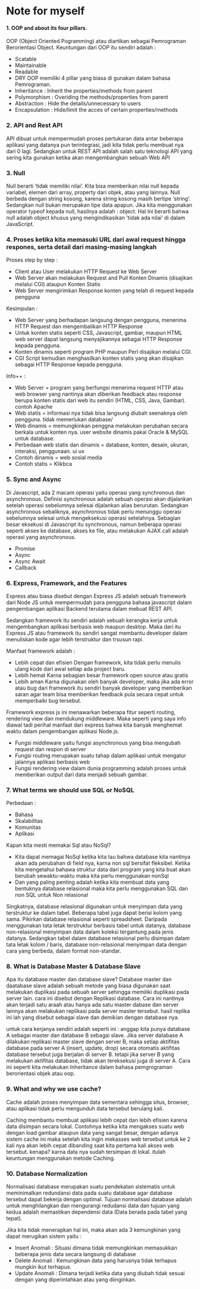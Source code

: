 
# Note for myself

#### 1. OOP and about its four pillars.
OOP (Object Oriented Pogramming) atau diartikan sebagai Pemrograman Berorientasi Object. Keuntungan dari OOP itu sendiri adalah :
- Scatable
- Maintainable
- Readable
- DRY
OOP memiliki 4 pillar yang biasa di gunakan dalam bahasa Pemrograman.
- Inheritance : Inherit the properties/methods from parent
- Polymorphism : Overiding the methods/properties from parent
- Abstraction : Hide the details/unnecessary to users
- Encapsulation : Hide/limit the acces of certain properties/methods




### 2. API and Rest API
API dibuat untuk mempermudah proses pertukaran data antar beberapa aplikasi yang datanya pun terintegrasi, jadi kita tidak perlu membuat nya dari 0 lagi.
Sedangkan untuk REST API adalah salah satu teknologi API yang sering kita gunakan ketika akan mengembangkan sebuah Web API




### 3. Null
Null berarti ‘tidak memiliki nilai’. Kita bisa memberikan nilai null kepada variabel, elemen dari array, property dari objek, atau yang lainnya.
Null berbeda dengan string kosong, karena string kosong masih bertipe ‘string’. Sedangkan null bukan merupakan tipe data apapun. Jika kita menggunakan operator typeof kepada null, hasilnya adalah : object. Hal Ini berarti bahwa null adalah object khusus yang mengindikasikan ’tidak ada nilai’ di dalam JavaScript.




### 4. Proses ketika kita memasuki URL dari awal request hingga respones, serta detail dari masing-masing langkah
Proses step by step :
- Client atau User melakukan HTTP Request ke Web Server
- Web Server akan melakukan Request and Pull Konten Dinamis (disajikan melalui CGI) ataupun Konten Statis
- Web Server mengirimkan Response konten yang telah di request kepada pengguna

Kesimpulan :
- Web Server yang berhadapan langsung dengan pengguna, menerima HTTP Request dan mengembalikan HTTP Response
- Untuk konten statis seperti CSS, Javascript, gambar, maupun HTML web server dapat langsung menyajikannya sebagai HTTP Response kepada pengguna.
- Konten dinamis seperti program PHP maupun Perl disajikan melalui CGI.
- CGI Script kemudian menghasilkan konten statis  yang akan disajikan sebagai HTTP Response kepada pengguna.

Info++ :
- Web Server = program yang berfungsi menerima request HTTP atau web browser yang nantinya akan diberikan feedback atau response berupa konten statis dari web itu sendiri (HTML, CSS, Java, Gambar). contoh Apache
- Web statis = informasi nya tidak bisa langsung diubah seenaknya oleh pengguna. tidak memerlukan database/
- Web dinamis = memungkinkan penggna melakukan perubahan secara berkala untuk konten nya. user website dinamis pakai Oracle & MySQL untuk database.
- Perbedaan web statis dan dinamis = database, konten, desain, ukuran, interaksi, penggunaan. ui ux
- Contoh dinamis = web sosial media
- Contoh statis = Klikbca




### 5. Sync and Async

Di Javascript, ada 2 macam operasi yaitu operasi yang synchronous dan asynchronous. Definisi synchronous adalah sebuah operasi akan dijalankan setelah operasi sebelumnya selesai dijalankan alias berurutan. Sedangkan asynchronous sebaliknya, asynchronous tidak perlu menunggu operasi sebelumnya selesai untuk mengeksekusi operasi setelahnya. Sebagian besar eksekusi di Javascript itu synchronous, namun beberapa operasi seperti akses ke database, akses ke file, atau melakukan AJAX call adalah operasi yang asynchronous.
- Promise
- Async
- Async Await
- Callback




### 6. Express, Framework, and the Features

Express atau biasa disebut dengan Express JS adalah sebuah framework dari Node JS untuk mempermudah para pengguna bahasa javascript dalam pengembangan aplikasi Backend terutama dalam mebuat REST API.

Sedangkan framework itu sendiri adalah sebuah kerangka kerja untuk mengembangkan aplikasi berbasis web maupun desktop. Maka dari itu Express JS atau framework itu sendiri sangat membantu developer dalam menuliskan kode agar lebih terstruktur dan trsusun rapi.

Manfaat framework adalah :
- Lebih cepat dan efisien
Dengan framework, kita tidak perlu menulis ulang kode dari awal setiap ada project baru.
- Lebih hemat
Karna sebagian besar framework open source atau gratis
- Lebih aman
Karna digunakan oleh banyak developer, maka jika ada error atau bug dari framework itu sendiri banyak developer yang memberikan saran agar team bisa memberikan feedback pula secara cepat untuk memperbaiki bug tersebut.

Framework express js ini menawarkan beberapa fitur seperti routing, rendering view dan mendukung middleware. Maka seperti yang saya info diawal tadi perihal manfaat dari express bahwa kita banyak menghemat waktu dalam pengembangan aplikasi Node.js.

- Fungsi middleware yaitu fungsi asynchronous yang bisa mengubah request dan respon di server
- Fungsi routing merupakan suatu tahap dalam aplikasi untuk mengatur jalannya aplikasi berbasis web
- Fungsi rendering view dalam dunia programming adalah proses untuk memberikan output dari data menjadi sebuah gambar.



### 7. What terms we should use SQL or NoSQL

Perbedaan :
- Bahasa 
- Skalabilitas
- Komunitas
- Aplikasi

Kapan kita mesti memakai Sql atau NoSql?
- Kita dapat memagai NoSql ketika kita tau bahwa database kita nantinya akan ada perubahan di field nya, karna non sql bersifat fleksibel. Ketika kita mengetahui bahawa struktur data dari program yang kita buat akan berubah sewaktu-waktu maka kita perlu menggunakan nonSql
- Dan yang paling penting adalah ketika kita membuat data yang bentuknya database relasional  maka kita perlu menggunakan SQL dan non SQL untuk Non relasional

Singkatnya, database relasional digunakan untuk menyimpan data yang terstruktur ke dalam tabel. Beberapa tabel juga dapat berisi kolom yang sama. Pikirkan database relasional seperti spreadsheet.
Daripada menggunakan tata letak terstruktur berbasis tabel untuk datanya, database non-relasional menyimpan data dalam koleksi tergantung pada jenis datanya. Sedangkan tabel dalam database relasional perlu disimpan dalam tata letak kolom / baris, database non-relasional menyimpan data dengan cara yang berbeda, dalam format non-standar.



### 8. What is Database Master & Database Slave

Apa itu database master dan database slave? Database master dan daatabase slave adalah sebuah metode yang biasa digunakan saat melakukan duplikasi pada sebuah server sehingga memiliki duplikasi pada server lain. cara ini disebut dengan Replikasi database. Cara ini nantinya akan terjadi satu araah atau hanya ada satu master dabase dan server lainnya akan melakukan replikasi pada server master tersebut. hasil replika ini lah yang disebut sebagai slave dan demikian dengan database nya.

untuk cara kerjanya sendiri adalah seperti ini :
anggap kita punya database A sebagai master dan database B sebagai slave. Jika server database A dilakukan replikasi master slave dengan server B, maka setiap aktifitas database pada server A (insert, update, drop) secara otomatis aktifitas database tersebut juga berjalan di server B. tetapi jika server B yang melakukan aktifitas database, tidak akan tereksekusi juga di server A. Cara ini seperti kita melakukan Inheritance dalam bahasa pemgrograman berorientasi objek atau oop.


### 9. What and why we use cache?

Cache adalah proses menyimpan data sementara sehingga situs, browser, atau aplikasi tidak perlu mengunduh data tersebut berulang kali.

Caching membantu membuat aplikasi lebih cepat dan lebih efisien karena data disimpan secara lokal. Contohnya ketika kita mengakses suatu web dengan load gambar ataupun data yang sangat besar, dengan adanya sistem cache ini maka setelah kita ingin mekasses web tersebut untuk ke 2 kali nya akan lebih cepat dibanding saat kita pertama kali akses web tersebut. kenapa? karna data nya sudah tersimpan di lokal. itulah keuntungan menggunakan metode Caching.


### 10. Database Normalization

Normalisasi database merupakan suatu pendekatan sistematis untuk meminimalkan redundansi data pada suatu database agar database tersebut dapat bekerja dengan optimal. 
Tujuan normalisasi database adalah untuk menghilangkan dan mengurangi redudansi data dan tujuan yang kedua adalah memastikan dependensi data (Data berada pada tabel yang tepat).

Jika kita tidak menerapkan hal ini, maka akan ada 3 kemungkinan yang dapat merugikan sistem yaitu :
- Insert Anomali : Situasi dimana tidak memungkinkan memasukkan beberapa jenis data secara langsung di database
- Delete Anomali : Kemungkinan data yang harusnya tidak terhapus mungkin ikut terhapus.
- Update Anomali : Dimana terjadi ketika data yang diubah tidak sesuai dengan yang diperintahkan atau yang diinginkan.
